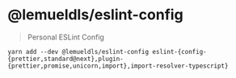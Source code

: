 # @lemueldls/eslint-config

> Personal ESLint Config

```console
yarn add --dev @lemueldls/eslint-config eslint-{config-{prettier,standard@next},plugin-{prettier,promise,unicorn,import},import-resolver-typescript}
```
